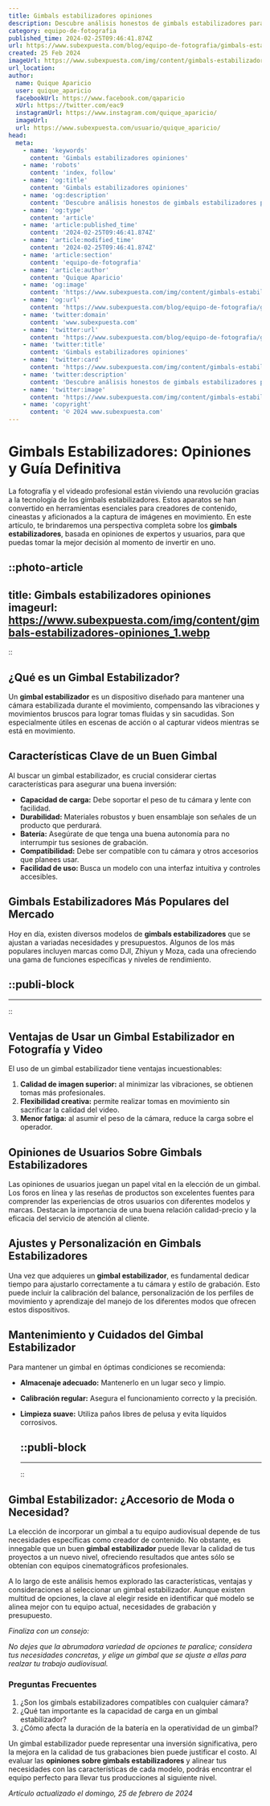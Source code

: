 ```yaml
---
title: Gimbals estabilizadores opiniones
description: Descubre análisis honestos de gimbals estabilizadores para capturar vídeos perfectos. Elige el mejor con confianza.
category: equipo-de-fotografia
published_time: 2024-02-25T09:46:41.874Z
url: https://www.subexpuesta.com/blog/equipo-de-fotografia/gimbals-estabilizadores-opiniones
created: 25 Feb 2024
imageUrl: https://www.subexpuesta.com/img/content/gimbals-estabilizadores-opiniones_1.webp
url_location:
author:
  name: Quique Aparicio
  user: quique_aparicio
  facebookUrl: https://www.facebook.com/qaparicio
  xUrl: https://twitter.com/eac9
  instagramUrl: https://www.instagram.com/quique_aparicio/
  imageUrl: 
  url: https://www.subexpuesta.com/usuario/quique_aparicio/
head:
  meta:
    - name: 'keywords'
      content: 'Gimbals estabilizadores opiniones'
    - name: 'robots'
      content: 'index, follow'
    - name: 'og:title'
      content: 'Gimbals estabilizadores opiniones'
    - name: 'og:description'
      content: 'Descubre análisis honestos de gimbals estabilizadores para capturar vídeos perfectos. Elige el mejor con confianza.'
    - name: 'og:type'
      content: 'article'
    - name: 'article:published_time'
      content: '2024-02-25T09:46:41.874Z'
    - name: 'article:modified_time'
      content: '2024-02-25T09:46:41.874Z'
    - name: 'article:section'
      content: 'equipo-de-fotografia'
    - name: 'article:author'
      content: 'Quique Aparicio'
    - name: 'og:image'
      content: 'https://www.subexpuesta.com/img/content/gimbals-estabilizadores-opiniones_1.webp'
    - name: 'og:url'
      content: 'https://www.subexpuesta.com/blog/equipo-de-fotografia/gimbals-estabilizadores-opiniones'
    - name: 'twitter:domain'
      content: 'www.subexpuesta.com'
    - name: 'twitter:url'
      content: 'https://www.subexpuesta.com/blog/equipo-de-fotografia/gimbals-estabilizadores-opiniones'
    - name: 'twitter:title'
      content: 'Gimbals estabilizadores opiniones'
    - name: 'twitter:card'
      content: 'https://www.subexpuesta.com/img/content/gimbals-estabilizadores-opiniones_1.webp'
    - name: 'twitter:description'
      content: 'Descubre análisis honestos de gimbals estabilizadores para capturar vídeos perfectos. Elige el mejor con confianza.'
    - name: 'twitter:image'
      content: 'https://www.subexpuesta.com/img/content/gimbals-estabilizadores-opiniones_1.webp'
    - name: 'copyright'
      content: '© 2024 www.subexpuesta.com'
---
```

# Gimbals Estabilizadores: Opiniones y Guía Definitiva

La fotografía y el videado profesional están viviendo una revolución gracias a la tecnología de los gimbals estabilizadores. Estos aparatos se han convertido en herramientas esenciales para creadores de contenido, cineastas y aficionados a la captura de imágenes en movimiento. En este artículo, te brindaremos una perspectiva completa sobre los **gimbals estabilizadores**, basada en opiniones de expertos y usuarios, para que puedas tomar la mejor decisión al momento de invertir en uno.


::photo-article
---
title: Gimbals estabilizadores opiniones
imageurl: https://www.subexpuesta.com/img/content/gimbals-estabilizadores-opiniones_1.webp
---
::


## ¿Qué es un Gimbal Estabilizador?

Un **gimbal estabilizador** es un dispositivo diseñado para mantener una cámara estabilizada durante el movimiento, compensando las vibraciones y movimientos bruscos para lograr tomas fluidas y sin sacudidas. Son especialmente útiles en escenas de acción o al capturar videos mientras se está en movimiento.

## Características Clave de un Buen Gimbal

Al buscar un gimbal estabilizador, es crucial considerar ciertas características para asegurar una buena inversión:

- **Capacidad de carga:** Debe soportar el peso de tu cámara y lente con facilidad.
- **Durabilidad:** Materiales robustos y buen ensamblaje son señales de un producto que perdurará.
- **Batería:** Asegúrate de que tenga una buena autonomía para no interrumpir tus sesiones de grabación.
- **Compatibilidad:** Debe ser compatible con tu cámara y otros accesorios que planees usar.
- **Facilidad de uso:** Busca un modelo con una interfaz intuitiva y controles accesibles.

## Gimbals Estabilizadores Más Populares del Mercado

Hoy en día, existen diversos modelos de **gimbals estabilizadores** que se ajustan a variadas necesidades y presupuestos. Algunos de los más populares incluyen marcas como DJI, Zhiyun y Moza, cada una ofreciendo una gama de funciones específicas y niveles de rendimiento.


  ::publi-block
  ---
  ---
  ::
  
  
## Ventajas de Usar un Gimbal Estabilizador en Fotografía y Video

El uso de un gimbal estabilizador tiene ventajas incuestionables:

1. **Calidad de imagen superior:** al minimizar las vibraciones, se obtienen tomas más profesionales.
2. **Flexibilidad creativa:** permite realizar tomas en movimiento sin sacrificar la calidad del video.
3. **Menor fatiga:** al asumir el peso de la cámara, reduce la carga sobre el operador.

## Opiniones de Usuarios Sobre Gimbals Estabilizadores

Las opiniones de usuarios juegan un papel vital en la elección de un gimbal. Los foros en línea y las reseñas de productos son excelentes fuentes para comprender las experiencias de otros usuarios con diferentes modelos y marcas. Destacan la importancia de una buena relación calidad-precio y la eficacia del servicio de atención al cliente.

## Ajustes y Personalización en Gimbals Estabilizadores

Una vez que adquieres un **gimbal estabilizador**, es fundamental dedicar tiempo para ajustarlo correctamente a tu cámara y estilo de grabación. Esto puede incluir la calibración del balance, personalización de los perfiles de movimiento y aprendizaje del manejo de los diferentes modos que ofrecen estos dispositivos.

## Mantenimiento y Cuidados del Gimbal Estabilizador

Para mantener un gimbal en óptimas condiciones se recomienda:

- **Almacenaje adecuado:** Mantenerlo en un lugar seco y limpio.
- **Calibración regular:** Asegura el funcionamiento correcto y la precisión.
- **Limpieza suave:** Utiliza paños libres de pelusa y evita líquidos corrosivos.


  ::publi-block
  ---
  ---
  ::
  
  
## Gimbal Estabilizador: ¿Accesorio de Moda o Necesidad?

La elección de incorporar un gimbal a tu equipo audiovisual depende de tus necesidades específicas como creador de contenido. No obstante, es innegable que un buen **gimbal estabilizador** puede llevar la calidad de tus proyectos a un nuevo nivel, ofreciendo resultados que antes sólo se obtenían con equipos cinematográficos profesionales.

A lo largo de este análisis hemos explorado las características, ventajas y consideraciones al seleccionar un gimbal estabilizador. Aunque existen multitud de opciones, la clave al elegir reside en identificar qué modelo se alinea mejor con tu equipo actual, necesidades de grabación y presupuesto.

_Finaliza con un consejo:_

*No dejes que la abrumadora variedad de opciones te paralice; considera tus necesidades concretas, y elige un gimbal que se ajuste a ellas para realzar tu trabajo audiovisual.*

### Preguntas Frecuentes

1. ¿Son los gimbals estabilizadores compatibles con cualquier cámara?
2. ¿Qué tan importante es la capacidad de carga en un gimbal estabilizador?
3. ¿Cómo afecta la duración de la batería en la operatividad de un gimbal?

Un gimbal estabilizador puede representar una inversión significativa, pero la mejora en la calidad de tus grabaciones bien puede justificar el costo. Al evaluar las **opiniones sobre gimbals estabilizadores** y alinear tus necesidades con las características de cada modelo, podrás encontrar el equipo perfecto para llevar tus producciones al siguiente nivel.

_Artículo actualizado el domingo, 25 de febrero de 2024_